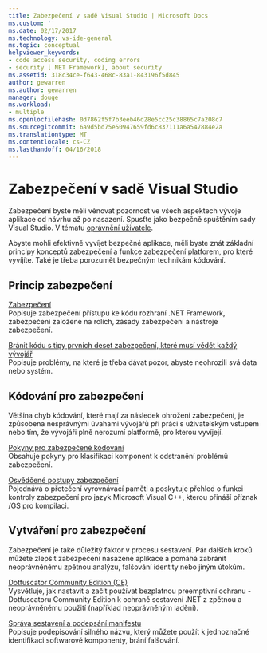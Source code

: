 ```yaml
---
title: Zabezpečení v sadě Visual Studio | Microsoft Docs
ms.custom: ''
ms.date: 02/17/2017
ms.technology: vs-ide-general
ms.topic: conceptual
helpviewer_keywords:
- code access security, coding errors
- security [.NET Framework], about security
ms.assetid: 318c34ce-f643-468c-83a1-843196f5d845
author: gewarren
ms.author: gewarren
manager: douge
ms.workload:
- multiple
ms.openlocfilehash: 0d7862f5f7b3eeb46d28e5cc25c38865c7a208c7
ms.sourcegitcommit: 6a9d5bd75e50947659fd6c837111a6a547884e2a
ms.translationtype: MT
ms.contentlocale: cs-CZ
ms.lasthandoff: 04/16/2018
---
```

# <a name="security-in-visual-studio"></a>Zabezpečení v sadě Visual Studio

Zabezpečení byste měli věnovat pozornost ve všech aspektech vývoje aplikace od návrhu až po nasazení. Spusťte jako bezpečně spuštěním sady Visual Studio. V tématu [oprávnění uživatele](../ide/user-permissions-and-visual-studio.md).  
  
 Abyste mohli efektivně vyvíjet bezpečné aplikace, měli byste znát základní principy konceptů zabezpečení a funkce zabezpečení platforem, pro které vyvíjíte. Také je třeba porozumět bezpečným technikám kódování.  
  
## <a name="understanding-security"></a>Princip zabezpečení  
 [Zabezpečení](/dotnet/standard/security/index)  
 Popisuje zabezpečení přístupu ke kódu rozhraní .NET Framework, zabezpečení založené na rolích, zásady zabezpečení a nástroje zabezpečení.  
  
 [Bránit kódu s tipy prvních deset zabezpečení, které musí vědět každý vývojář](http://go.microsoft.com/fwlink/?LinkId=72877)  
 Popisuje problémy, na které je třeba dávat pozor, abyste neohrozili svá data nebo systém.  
  
## <a name="coding-for-security"></a>Kódování pro zabezpečení  
 Většina chyb kódování, které mají za následek ohrožení zabezpečení, je způsobena nesprávnými úvahami vývojářů při práci s uživatelským vstupem nebo tím, že vývojáři plně nerozumí platformě, pro kterou vyvíjejí.  
  
 [Pokyny pro zabezpečené kódování](/dotnet/standard/security/secure-coding-guidelines)  
 Obsahuje pokyny pro klasifikaci komponent k odstranění problémů zabezpečení.  
  
 [Osvědčené postupy zabezpečení](/cpp/top/security-best-practices-for-cpp)  
 Pojednává o přetečení vyrovnávací paměti a poskytuje přehled o funkci kontroly zabezpečení pro jazyk Microsoft Visual C++, kterou přináší příznak /GS pro kompilaci.

## <a name="building-for-security"></a>Vytváření pro zabezpečení  
 Zabezpečení je také důležitý faktor v procesu sestavení.  Pár dalších kroků můžete zlepšit zabezpečení nasazené aplikace a pomáhá zabránit neoprávněnému zpětnou analýzu, falšování identity nebo jiným útokům.

 [Dotfuscator Community Edition (CE)](dotfuscator/index.md)  
 Vysvětluje, jak nastavit a začít používat bezplatnou preemptivní ochranu - Dotfuscatoru Community Edition k ochraně sestavení .NET z zpětnou a neoprávněnému použití (například neoprávněným ladění).
  
 [Správa sestavení a podepsání manifestu](managing-assembly-and-manifest-signing.md)  
 Popisuje podepisování silného názvu, který můžete použít k jednoznačné identifikaci softwarové komponenty, brání falšování.
